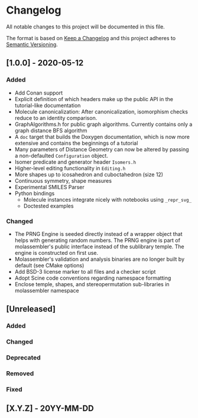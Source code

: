 # Changelog
All notable changes to this project will be documented in this file.

The format is based on [Keep a Changelog](http://keepachangelog.com/en/1.0.0/)
and this project adheres to [Semantic Versioning](http://semver.org/spec/v2.0.0.html).

## [1.0.0] - 2020-05-12
### Added
- Add Conan support
- Explicit definition of which headers make up the public API in the
  tutorial-like documentation
- Molecule canonicalization: After canonicalization, isomorphism checks reduce
  to an identity comparison.
- GraphAlgorithms.h for public graph algorithms. Currently contains only a
  graph distance BFS algorithm 
- A `doc` target that builds the Doxygen documentation, which is now more
  extensive and contains the beginnings of a tutorial
- Many parameters of Distance Geometry can now be altered by passing a
  non-defaulted `Configuration` object.
- Isomer predicate and generator header `Isomers.h`
- Higher-level editing functionality in `Editing.h`
- More shapes up to icosahedron and cuboctahedron (size 12)
- Continuous symmetry, shape measures
- Experimental SMILES Parser
- Python bindings
  - Molecule instances integrate nicely with notebooks using `_repr_svg_`
  - Doctested examples

### Changed
- The PRNG Engine is seeded directly instead of a wrapper object that helps
  with generating random numbers. The PRNG engine is part of molassembler's
  public interface instead of the sublibrary temple. The engine is constructed
  on first use.
- Molassembler's validation and analysis binaries are no longer built by
  default (see CMake options)
- Add BSD-3 license marker to all files and a checker script
- Adopt Scine code conventions regarding namespace formatting
- Enclose temple, shapes, and stereopermutation sub-libraries in molassembler
  namespace

## [Unreleased]
### Added
### Changed
### Deprecated
### Removed
### Fixed

## [X.Y.Z] - 20YY-MM-DD

